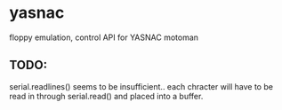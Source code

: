 yasnac
======

floppy emulation, control API for YASNAC motoman


TODO:
----
serial.readlines() seems to be insufficient.. each chracter will have to be read in through serial.read() and placed into a buffer.
